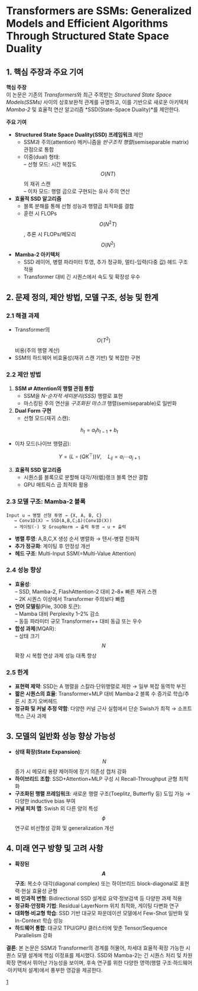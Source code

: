 # Transformers are SSMs: Generalized Models and Efficient Algorithms Through Structured State Space Duality

## 1. 핵심 주장과 주요 기여  
**핵심 주장**  
이 논문은 기존의 *Transformers*와 최근 주목받는 *Structured State Space Models(SSMs)* 사이의 상호보완적 관계를 규명하고, 이를 기반으로 새로운 아키텍처 *Mamba-2* 및 효율적 연산 알고리즘 *SSD(State-Space Duality)*를 제안한다.  

**주요 기여**  
- **Structured State Space Duality(SSD) 프레임워크** 제안  
  -  SSM과 주의(attention) 메커니즘을 *반구조적 행렬*(semiseparable matrix) 관점으로 통합  
  -  이중(dual) 형태:  
    – 선형 모드: 시간 복잡도 $$O(NT)$$의 재귀 스캔  
    – 이차 모드: 행렬 곱으로 구현되는 유사 주의 연산  
- **효율적 SSD 알고리즘**  
  -  블록 분해를 통해 선형 성능과 행렬곱 최적화를 결합  
  -  훈련 시 FLOPs $$O(N^2T)$$, 추론 시 FLOPs/메모리 $$O(N^2)$$  
- **Mamba-2 아키텍처**  
  -  SSD 레이어, 병렬 파라미터 투영, 추가 정규화, 멀티-입력(다중 값) 헤드 구조 적용  
  -  Transformer 대비 긴 시퀀스에서 속도 및 확장성 우수  

## 2. 문제 정의, 제안 방법, 모델 구조, 성능 및 한계  

### 2.1 해결 과제  
- Transformer의 $$O(T^2)$$ 비용(주의 행렬 계산)  
- SSM의 하드웨어 비효율성(재귀 스캔 기반) 및 복잡한 구현  

### 2.2 제안 방법  
1. **SSM ⇄ Attention의 행렬 관점 통합**  
   - SSM을 *N-순차적 세미분리(SSS)* 행렬로 표현  
   - 마스킹된 주의 연산을 *구조화된 마스크* 행렬(semiseparable)로 일반화  
2. **Dual Form 구현**  
   - 선형 모드(재귀 스캔):  

$$
       h_t = a_t h_{t-1} + b_t
     $$
   
   - 이차 모드(나이브 행렬곱):

$$
       Y = (L \circ (QK^\top))V,\quad L_{ij}=a_i\cdots a_{j+1}
     $$

3. **효율적 SSD 알고리즘**  
   - 시퀀스를 블록으로 분할해 대각/저(低)랭크 블록 연산 결합  
   - GPU 매트릭스 곱 최적화 활용  

### 2.3 모델 구조: Mamba-2 블록  
```text
Input u → 병렬 선형 투영 → {X, A, B, C} 
   → Conv1D(X) → SSD(A,B,C;Δ)(Conv1D(X)) 
   → 게이팅(·) 및 GroupNorm → 출력 투영 → u + 출력
```
- **병렬 투영**: A,B,C,X 생성 순서 병렬화 → 텐서-병렬 친화적  
- **추가 정규화**: 게이팅 후 안정성 개선  
- **헤드 구조**: Multi-Input SSM(=Multi-Value Attention)  

### 2.4 성능 향상  
- **효율성**:  
  – SSD, Mamba-2, FlashAttention-2 대비 2–8× 빠른 재귀 스캔  
  – 2K 시퀀스 이상에서 Transformer 주의보다 빠름  
- **언어 모델링**(Pile, 300B 토큰):  
  – Mamba 대비 Perplexity 1–2% 감소  
  – 동등 파라미터 규모 Transformer++ 대비 동급 또는 우수  
- **합성 과제**(MQAR):  
  – 상태 크기 $$N$$ 확장 시 복합 연상 과제 성능 대폭 향상  

### 2.5 한계  
- **표현력 제약**: SSD는 A 행렬을 스칼라·단위행렬로 제한 → 일부 복잡 동역학 부진  
- **짧은 시퀀스의 효율**: Transformer+MLP 대비 Mamba-2 블록 수 증가로 학습/추론 시 초기 오버헤드  
- **정규화 및 커널 추정 약함**: 다양한 커널 근사 실험에서 단순 Swish가 최적 → 소프트맥스 근사 과제  

## 3. 모델의 일반화 성능 향상 가능성  
- **상태 확장(State Expansion)**: $$\;N$$ 증가 시 메모리 용량 제어하에 장기 의존성 캡처 강화  
- **하이브리드 조합**: SSD+Attention+MLP 구성 시 Recall-Throughput 균형 최적화  
- **구조화된 행렬 프레임워크**: 새로운 행렬 구조(Toeplitz, Butterfly 등) 도입 가능 → 다양한 inductive bias 부여  
- **커널 피처 맵**: Swish 외 다른 양의 특성$$\phi$$ 연구로 비선형성 강화 및 generalization 개선  

## 4. 미래 연구 방향 및 고려 사항  
- **확장된 $$A$$ 구조**: 복소수 대각(diagonal complex) 또는 하이브리드 block-diagonal로 표현력·현실 효율성 균형  
- **비 인과적 변형**: Bidirectional SSD 설계로 요약·정보검색 등 다양한 과제 적용  
- **정규화·안정화 기법**: Residual·LayerNorm 위치 최적화, 게이팅 다변화 연구  
- **대화형·비교형 학습**: SSD 기반 대규모 파운데이션 모델에서 Few-Shot 일반화 및 In-Context 학습 성능  
- **하드웨어 통합**: 대규모 TPU/GPU 클러스터에 맞춘 Tensor/Sequence Parallelism 강화  

**결론**: 본 논문은 SSM과 Transformer의 경계를 허물어, 차세대 효율적·확장 가능한 시퀀스 모델 설계에 핵심 이정표를 제시했다. SSD와 Mamba-2는 긴 시퀀스 처리 및 차원 확장 면에서 뛰어난 가능성을 보이며, 후속 연구를 위한 다양한 영역(행렬 구조·하드웨어·아키텍처 설계)에서 풍부한 영감을 제공한다.

[1](https://ppl-ai-file-upload.s3.amazonaws.com/web/direct-files/attachments/22370781/889a7773-8a98-4b46-a806-dd9b29f800e2/2405.21060v1.pdf)
